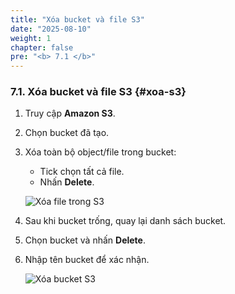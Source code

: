 ```yaml
---
title: "Xóa bucket và file S3"
date: "2025-08-10"
weight: 1
chapter: false
pre: "<b> 7.1 </b>"
---
```


### 7.1. Xóa bucket và file S3 {#xoa-s3}

1. Truy cập **Amazon S3**.  
2. Chọn bucket đã tạo.  
3. Xóa toàn bộ object/file trong bucket:
   - Tick chọn tất cả file.
   - Nhấn **Delete**.

   ![Xóa file trong S3](/images/7.cleanup/delete-files-s3.png)

4. Sau khi bucket trống, quay lại danh sách bucket.  
5. Chọn bucket và nhấn **Delete**.  
6. Nhập tên bucket để xác nhận.

   ![Xóa bucket S3](/images/7.cleanup/delete-bucket.png)
